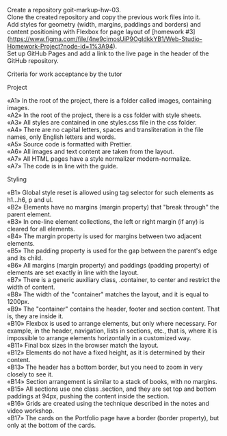Create a repository goit-markup-hw-03.</br>
Clone the created repository and copy the previous work files into it.</br>
Add styles for geometry (width, margins, paddings and borders) and content positioning with Flexbox for page layout of [homework #3] (https://www.figma.com/file/4ne9cjmosUiP9OgIdkkYB1/Web-Studio-Homework-Project?node-id=1%3A94).</br>
Set up GitHub Pages and add a link to the live page in the header of the GitHub repository.</br>

Criteria for work acceptance by the tutor

Project

«A1» In the root of the project, there is a folder called images, containing images.</br>
«A2» In the root of the project, there is a css folder with style sheets.</br>
«A3» All styles are contained in one styles.css file in the css folder.</br>
«A4» There are no capital letters, spaces and transliteration in the file names, only English letters and words.</br>
«A5» Source code is formatted with Prettier.</br>
«A6» All images and text content are taken from the layout.</br>
«A7» All HTML pages have a style normalizer modern-normalize.</br>
«A7» The code is in line with the guide.</br>

Styling

«B1» Global style reset is allowed using tag selector for such elements as h1...h6, p and ul.</br>
«B2» Elements have no margins (margin property) that "break through" the parent element.</br>
«B3» In one-line element collections, the left or right margin (if any) is cleared for all elements.</br>
«B4» The margin property is used for margins between two adjacent elements.</br>
«B5» The padding property is used for the gap between the parent's edge and its child.</br>
«B6» All margins (margin property) and paddings (padding property) of elements are set exactly in line with the layout.</br>
«B7» There is a generic auxiliary class, .container, to center and restrict the width of content.</br>
«B8» The width of the "container" matches the layout, and it is equal to 1200px.</br>
«B9» The "container" contains the header, footer and section content. That is, they are inside it.</br>
«B10» Flexbox is used to arrange elements, but only where necessary. For example, in the header, navigation, lists in sections, etc., that is, where it is impossible to arrange elements horizontally in a customized way.</br>
«B11» Final box sizes in the browser match the layout.</br>
«B12» Elements do not have a fixed height, as it is determined by their content.</br>
«B13» The header has a bottom border, but you need to zoom in very closely to see it.</br>
«B14» Section arrangement is similar to a stack of books, with no margins.</br>
«B15» All sections use one class .section, and they are set top and bottom paddings at 94px, pushing the content inside the section.</br>
«B16» Grids are created using the technique described in the notes and video workshop.</br>
«B17» The cards on the Portfolio page have a border (border property), but only at the bottom of the cards.</br>
